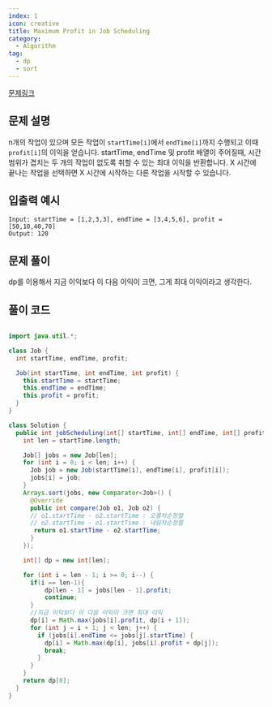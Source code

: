 ```yaml
---
index: 1
icon: creative
title: Maximum Profit in Job Scheduling
category:
  - Algorithm
tag:
  - dp
  - sort
---
```


[문제링크](https://leetcode.com/problems/maximum-profit-in-job-scheduling/)

## 문제 설명

n개의 작업이 있으며 모든 작업이 `startTime[i]`에서 `endTime[i]`까지 수행되고 이때 `profit[i]`의 이익을 얻습니다. startTime, endTime 및 profit 배열이 주어질때,
시간 범위가 겹치는 두 개의 작업이 없도록 취할 수 있는 최대 이익을 반환합니다. X 시간에 끝나는 작업을 선택하면 X 시간에 시작하는 다른 작업을 시작할 수 있습니다.

## 입출력 예시

```
Input: startTime = [1,2,3,3], endTime = [3,4,5,6], profit = [50,10,40,70]
Output: 120
```

## 문제 풀이

dp를 이용해서 지금 이익보다 이 다음 이익이 크면, 그게 최대 이익이라고 생각한다.

## 풀이 코드

```java

import java.util.*;

class Job {
  int startTime, endTime, profit;

  Job(int startTime, int endTime, int profit) {
    this.startTime = startTime;
    this.endTime = endTime;
    this.profit = profit;
  }
}

class Solution {
  public int jobScheduling(int[] startTime, int[] endTime, int[] profit) {
    int len = startTime.length;

    Job[] jobs = new Job[len];
    for (int i = 0; i < len; i++) {
      Job job = new Job(startTime[i], endTime[i], profit[i]);
      jobs[i] = job;
    }
    Arrays.sort(jobs, new Comparator<Job>() {
      @Override
      public int compare(Job o1, Job o2) {
      // o1.startTime - o2.startTime : 오름차순정렬
      // o2.startTime - o1.startTime : 내림차순정렬
       return o1.startTime - o2.startTime;
      }
    });

    int[] dp = new int[len];

    for (int i = len - 1; i >= 0; i--) {
      if(i == len-1){
          dp[len - 1] = jobs[len - 1].profit;
          continue;
      }
      //지금 이익보다 이 다음 이익이 크면 최대 이익
      dp[i] = Math.max(jobs[i].profit, dp[i + 1]);
      for (int j = i + 1; j < len; j++) {
        if (jobs[i].endTime <= jobs[j].startTime) {
          dp[i] = Math.max(dp[i], jobs[i].profit + dp[j]);
          break;
        }
      }
    }
    return dp[0];
  }
}
```

